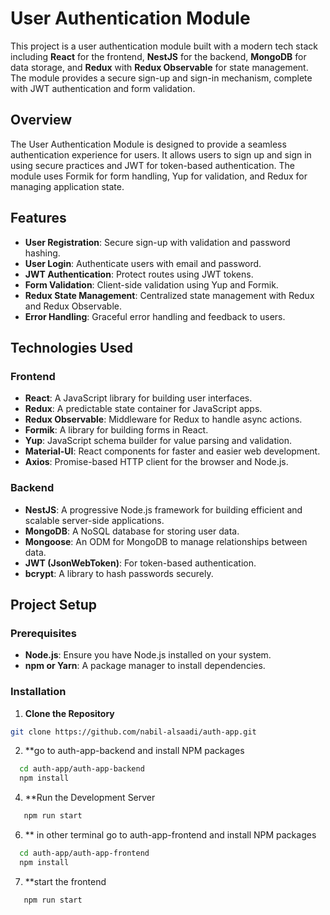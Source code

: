 # User Authentication Module

This project is a user authentication module built with a modern tech stack including **React** for the frontend, **NestJS** for the backend, **MongoDB** for data storage, and **Redux** with **Redux Observable** for state management. The module provides a secure sign-up and sign-in mechanism, complete with JWT authentication and form validation.


## Overview

The User Authentication Module is designed to provide a seamless authentication experience for users. It allows users to sign up and sign in using secure practices and JWT for token-based authentication. The module uses Formik for form handling, Yup for validation, and Redux for managing application state.

## Features

- **User Registration**: Secure sign-up with validation and password hashing.
- **User Login**: Authenticate users with email and password.
- **JWT Authentication**: Protect routes using JWT tokens.
- **Form Validation**: Client-side validation using Yup and Formik.
- **Redux State Management**: Centralized state management with Redux and Redux Observable.
- **Error Handling**: Graceful error handling and feedback to users.

## Technologies Used

### Frontend

- **React**: A JavaScript library for building user interfaces.
- **Redux**: A predictable state container for JavaScript apps.
- **Redux Observable**: Middleware for Redux to handle async actions.
- **Formik**: A library for building forms in React.
- **Yup**: JavaScript schema builder for value parsing and validation.
- **Material-UI**: React components for faster and easier web development.
- **Axios**: Promise-based HTTP client for the browser and Node.js.

### Backend

- **NestJS**: A progressive Node.js framework for building efficient and scalable server-side applications.
- **MongoDB**: A NoSQL database for storing user data.
- **Mongoose**: An ODM for MongoDB to manage relationships between data.
- **JWT (JsonWebToken)**: For token-based authentication.
- **bcrypt**: A library to hash passwords securely.


## Project Setup

### Prerequisites

- **Node.js**: Ensure you have Node.js installed on your system.
- **npm or Yarn**: A package manager to install dependencies.

### Installation

1. **Clone the Repository**
  ```sh
  git clone https://github.com/nabil-alsaadi/auth-app.git
  ```
2. **go to auth-app-backend and install NPM packages
```sh
  cd auth-app/auth-app-backend
  npm install
  ``` 
4. **Run the Development Server
```sh
   npm run start
   ```
6. ** in other terminal go to auth-app-frontend and install NPM packages
```sh
  cd auth-app/auth-app-frontend
  npm install
  ```
7. **start the frontend
```sh
   npm run start
   ```
   
